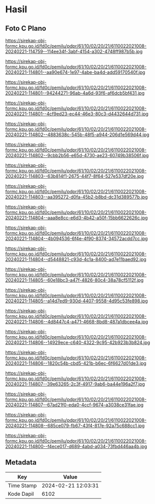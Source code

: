 # Hasil

## Foto C Plano

https://sirekap-obj-formc.kpu.go.id/fd0c/pemilu/pdpr/61/10/02/20/21/6110022021008-20240221-114759--114ee34f-3abf-4154-a302-4748ff987b5b.jpg

https://sirekap-obj-formc.kpu.go.id/fd0c/pemilu/pdpr/61/10/02/20/21/6110022021008-20240221-114801--aa90e674-1e97-4abe-ba4d-add59170540f.jpg

https://sirekap-obj-formc.kpu.go.id/fd0c/pemilu/pdpr/61/10/02/20/21/6110022021008-20240221-114801--94244271-96ab-4a6d-93f6-af6dcb5bf431.jpg

https://sirekap-obj-formc.kpu.go.id/fd0c/pemilu/pdpr/61/10/02/20/21/6110022021008-20240221-114801--4cf9ed23-ec44-46e3-80c3-d4432644d731.jpg

https://sirekap-obj-formc.kpu.go.id/fd0c/pemilu/pdpr/61/10/02/20/21/6110022021008-20240221-114802--4883638c-545b-48f5-a944-206d1e569d44.jpg

https://sirekap-obj-formc.kpu.go.id/fd0c/pemilu/pdpr/61/10/02/20/21/6110022021008-20240221-114802--9cbb2b56-e65d-4730-ae23-60749b38506f.jpg

https://sirekap-obj-formc.kpu.go.id/fd0c/pemilu/pdpr/61/10/02/20/21/6110022021008-20240221-114803--63b814f1-2675-44f7-8f64-527e537df20e.jpg

https://sirekap-obj-formc.kpu.go.id/fd0c/pemilu/pdpr/61/10/02/20/21/6110022021008-20240221-114803--aa395272-d0fa-45b2-b8bd-dc31d389577b.jpg

https://sirekap-obj-formc.kpu.go.id/fd0c/pemilu/pdpr/61/10/02/20/21/6110022021008-20240221-114804--aaa8e8cc-e6d3-4b42-a50f-15bb6622626c.jpg

https://sirekap-obj-formc.kpu.go.id/fd0c/pemilu/pdpr/61/10/02/20/21/6110022021008-20240221-114804--4b094536-6f4e-4f90-8374-34572acdd7cc.jpg

https://sirekap-obj-formc.kpu.go.id/fd0c/pemilu/pdpr/61/10/02/20/21/6110022021008-20240221-114804--d5448821-c93d-4c1a-8400-ad7e11baed92.jpg

https://sirekap-obj-formc.kpu.go.id/fd0c/pemilu/pdpr/61/10/02/20/21/6110022021008-20240221-114805--60e18bc3-a47f-4826-80c4-38a78cf5112f.jpg

https://sirekap-obj-formc.kpu.go.id/fd0c/pemilu/pdpr/61/10/02/20/21/6110022021008-20240221-114805--a14d7ed9-930d-4407-9558-4d95c53fe898.jpg

https://sirekap-obj-formc.kpu.go.id/fd0c/pemilu/pdpr/61/10/02/20/21/6110022021008-20240221-114806--4d8447c4-a471-4668-8bd8-487a1dbcee4a.jpg

https://sirekap-obj-formc.kpu.go.id/fd0c/pemilu/pdpr/61/10/02/20/21/6110022021008-20240221-114806--14929ece-c640-4322-9c95-42b923b3b824.jpg

https://sirekap-obj-formc.kpu.go.id/fd0c/pemilu/pdpr/61/10/02/20/21/6110022021008-20240221-114806--1820c54b-cbd5-421b-b6ec-6f6627d01de3.jpg

https://sirekap-obj-formc.kpu.go.id/fd0c/pemilu/pdpr/61/10/02/20/21/6110022021008-20240221-114807--39e63265-2c3f-4917-9ab6-ba44e196a2f7.jpg

https://sirekap-obj-formc.kpu.go.id/fd0c/pemilu/pdpr/61/10/02/20/21/6110022021008-20240221-114807--67ad21f0-eda0-4ccf-9674-a3038ce31fae.jpg

https://sirekap-obj-formc.kpu.go.id/fd0c/pemilu/pdpr/61/10/02/20/21/6110022021008-20240221-114808--685ce079-fb67-43f4-817e-92a75c688cc1.jpg

https://sirekap-obj-formc.kpu.go.id/fd0c/pemilu/pdpr/61/10/02/20/21/6110022021008-20240221-114800--f4ece017-d689-4abd-a034-73fbd446aa4b.jpg


## Metadata

| Key        | Value               |
| ---------- | ------------------- |
| Time Stamp | 2024-02-21 12:03:31 |
| Kode Dapil | 6102                |



